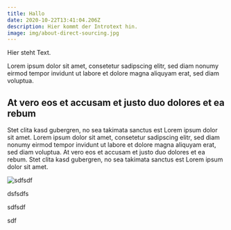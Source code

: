 ```yaml
---
title: Hallo
date: 2020-10-22T13:41:04.206Z
description: Hier kommt der Introtext hin.
image: img/about-direct-sourcing.jpg
---
```

Hier steht Text.

Lorem ipsum dolor sit amet, consetetur sadipscing elitr, sed diam nonumy eirmod tempor invidunt ut labore et dolore magna aliquyam erat, sed diam voluptua.

## At vero eos et accusam et justo duo dolores et ea rebum

Stet clita kasd gubergren, no sea takimata sanctus est Lorem ipsum dolor sit amet. Lorem ipsum dolor sit amet, consetetur sadipscing elitr, sed diam nonumy eirmod tempor invidunt ut labore et dolore magna aliquyam erat, sed diam voluptua. At vero eos et accusam et justo duo dolores et ea rebum. Stet clita kasd gubergren, no sea takimata sanctus est Lorem ipsum dolor sit amet.

![sdfsdf](img/about-sustainable-farming.jpg "sdfdf")

dsfsdfs

sdfsdf

sdf